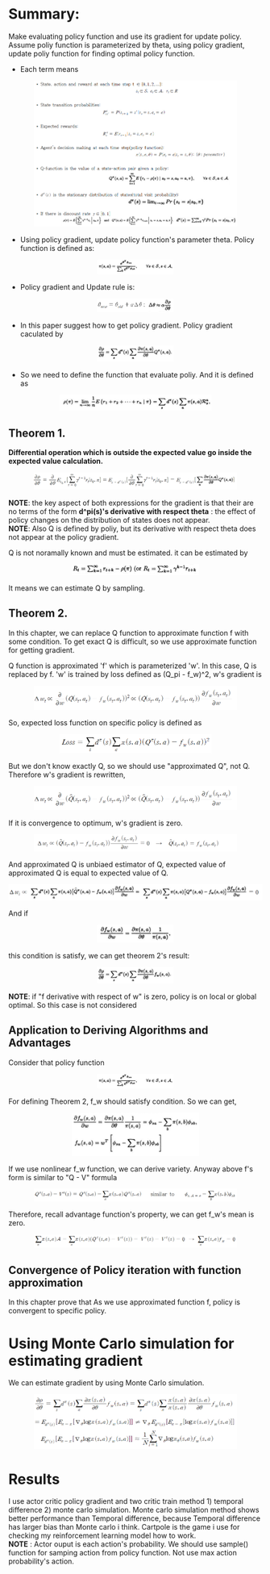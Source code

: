 # Summary:
Make evaluating policy function and use its gradient for update policy. Assume poliy function is parameterized by theta, using policy gradient, update poliy function for finding 
optimal policy function.

* Each term means
<p align="center"> <img src="./img/terms.png" alt="MLE" width="80%" height="80%"/> </p>

* Using policy gradient, update policy function's parameter theta. Policy function is defined as:
<p align="center"> <img src="./img/policy.png" alt="MLE" width="30%" height="30%"/> </p> 

* Policy gradient and Update rule is:
<p align="center"> <img src="./img/update.png" alt="MLE" width="30%" height="30%"/> </p>

* In this paper suggest how to get policy gradient. Policy gradient caculated by
<p align="center"> <img src="./img/PG.png" alt="MLE" width="30%" height="30%"/> </p>

* So we need to define the function that evaluate poliy. And it is defined as
<p align="center"> <img src="./img/eval.png" alt="MLE" width="60%" height="60%"/> </p>


## Theorem 1.
**Differential operation which is outside the expected value go inside the expected value calculation.**
<p align="center"> <img src="./img/theorem1.png" alt="MLE" width="80%" height="80%"/> </p>
  
**NOTE**: the key aspect of both expressions for the gradient is that their are no terms of the form **d^pi(s)'s derivative with respect theta** : the effect of policy changes on the distribution of states does not appear.   
**NOTE**: Also Q is defined by poliy, but its derivative with respect theta does not appear at the policy gradient. 

Q is not noramally known and must be estimated. it can be estimated by
<p align="center"> <img src="./img/reward.png" alt="MLE" width="50%" height="50%"/> </p>
It means we can estimate Q by sampling.


## Theorem 2.
In this chapter, we can replace Q function to approximate function f with some condition. To get exact Q is difficult, so we use approximate function for getting gradient.

Q function is approximated 'f' which is parameterized 'w'.  In this case, Q is replaced by f. 'w' is trained by loss defined as (Q_pi - f_w)^2, w's gradient is 
<p align="center"> <img src="./img/gradient.png" alt="MLE" width="80%" height="80%"/> </p>

So, expected loss function on specific policy is defined as 
<p align="center"> <img src="./img/Loss.png" alt="MLE" width="60%" height="60%"/> </p>

But we don't know exactly Q, so we should use "approximated Q", not Q. Therefore w's gradient is rewritten, 
<p align="center"> <img src="./img/new_gradient.png" alt="MLE" width="80%" height="80%"/> </p>

If it is convergence to optimum, w's gradient is zero. 
<p align="center"> <img src="./img/local.png" alt="MLE" width="80%" height="80%"/> </p>

And approximated Q is unbiaed estimator of Q, expected value of approximated Q is equal to expected value of Q.
<p align="center"> <img src="./img/bias.png" alt="MLE" width="100%" height="100%"/> </p>

And if 
<p align="center"> <img src="./img/condition.png" alt="MLE" width="30%" height="30%"/> </p>
this condition is satisfy, we can get theorem 2's result: 
<p align="center"> <img src="./img/result.png" alt="MLE" width="30%" height="30%"/> </p>

**NOTE**: if "f derivative with respect of w" is zero, policy is on local or global optimal. So this case is not considered

## Application to Deriving Algorithms and Advantages
Consider that policy function
<p align="center"> <img src="./img/policy.png" alt="MLE" width="30%" height="30%"/> </p>

For defining Theorem 2, f_w should satisfy condition. So we can get,
<p align="center"> <img src="./img/Fgradient.png" alt="MLE" width="50%" height="50%"/> </p>

If we use nonlinear f_w function, we can derive variety. Anyway above f's form is similar to "Q - V" formula
<p align="center"> <img src="./img/advantage.png" alt="MLE" width="80%" height="80%"/> </p>

Therefore, recall advantage function's property, we can get f_w's mean is zero.
<p align="center"> <img src="./img/inference.png" alt="MLE" width="80%" height="80%"/> </p>

## Convergence of Policy iteration with function approximation
In this chapter prove that As we use approximated function f, policy is convergent to specific policy.

# Using Monte Carlo simulation for estimating gradient
We can estimate gradient by using Monte Carlo simulation. 
<p align="center"> <img src="./img/monte2.png" alt="MLE" width="80%" height="80%"/> </p>

# Results
I use actor critic policy gradient and two critic train method 1) temporal difference 2) monte carlo simulation. Monte carlo simulation method shows better performance than Temporal difference, because Temporal difference has larger bias than Monte carlo i think. Cartpole is the game i use for checking my reinforcement learning model how to work.  
**NOTE** : Actor ouput is each action's probability. We should use sample() function for samping action from policy function. Not use max action probability's action.


